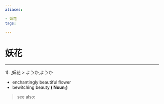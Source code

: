 ```yaml
---
aliases:
    
- 妖花
tags:
    
---
```


# 妖花
---
1).
,妖花 > ようか,ようか

- enchantingly beautiful flower
- bewitching beauty
**( Noun;)**
> see also: 
            